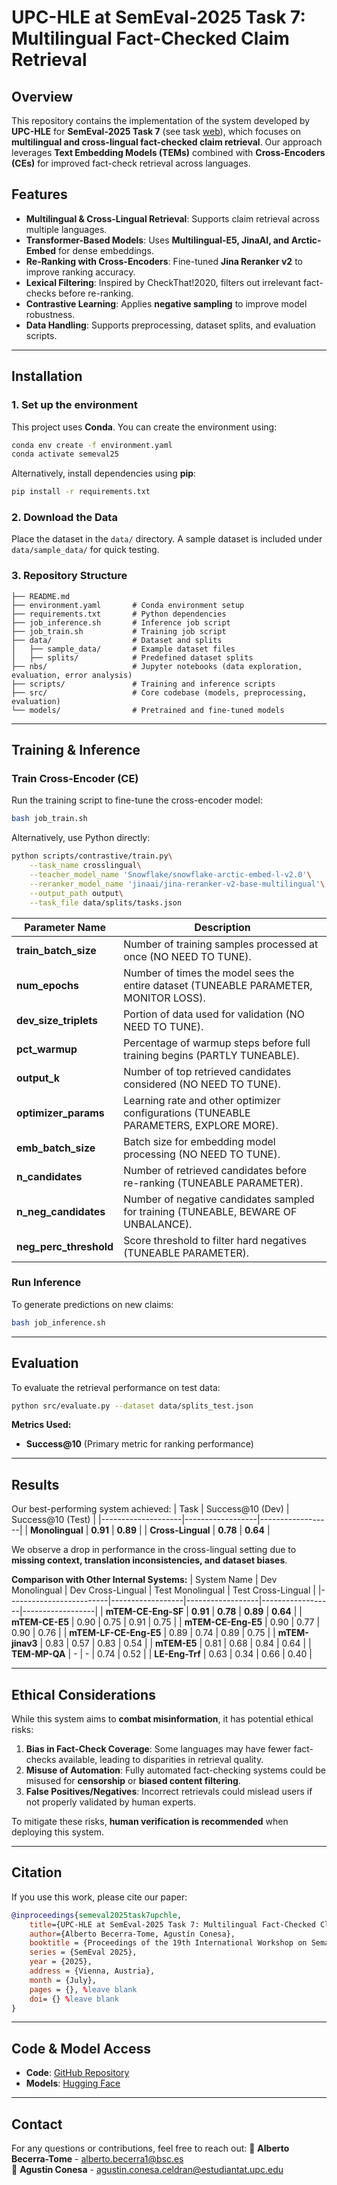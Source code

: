 # UPC-HLE at SemEval-2025 Task 7: Multilingual Fact-Checked Claim Retrieval

## Overview
This repository contains the implementation of the system developed by **UPC-HLE** for **SemEval-2025 Task 7** (see task [web](https://disai.eu/semeval-2025/)), which focuses on **multilingual and cross-lingual fact-checked claim retrieval**. Our approach leverages **Text Embedding Models (TEMs)** combined with **Cross-Encoders (CEs)** for improved fact-check retrieval across languages.

## Features
- **Multilingual & Cross-Lingual Retrieval**: Supports claim retrieval across multiple languages.
- **Transformer-Based Models**: Uses **Multilingual-E5, JinaAI, and Arctic-Embed** for dense embeddings.
- **Re-Ranking with Cross-Encoders**: Fine-tuned **Jina Reranker v2** to improve ranking accuracy.
- **Lexical Filtering**: Inspired by CheckThat!2020, filters out irrelevant fact-checks before re-ranking.
- **Contrastive Learning**: Applies **negative sampling** to improve model robustness.
- **Data Handling**: Supports preprocessing, dataset splits, and evaluation scripts.

---
## Installation
### **1. Set up the environment**
This project uses **Conda**. You can create the environment using:
```sh
conda env create -f environment.yaml
conda activate semeval25
```
Alternatively, install dependencies using **pip**:
```sh
pip install -r requirements.txt
```

### **2. Download the Data**
Place the dataset in the `data/` directory. A sample dataset is included under `data/sample_data/` for quick testing.

### **3. Repository Structure**
```
├── README.md
├── environment.yaml       # Conda environment setup
├── requirements.txt       # Python dependencies
├── job_inference.sh       # Inference job script
├── job_train.sh           # Training job script
├── data/                  # Dataset and splits
│   ├── sample_data/       # Example dataset files
│   ├── splits/            # Predefined dataset splits
├── nbs/                   # Jupyter notebooks (data exploration, evaluation, error analysis)
├── scripts/               # Training and inference scripts
├── src/                   # Core codebase (models, preprocessing, evaluation)
└── models/                # Pretrained and fine-tuned models
```

---
## Training & Inference
### **Train Cross-Encoder (CE)**
Run the training script to fine-tune the cross-encoder model:
```sh
bash job_train.sh
```
Alternatively, use Python directly:
```sh
python scripts/contrastive/train.py\
    --task_name crosslingual\
    --teacher_model_name 'Snowflake/snowflake-arctic-embed-l-v2.0'\
    --reranker_model_name 'jinaai/jina-reranker-v2-base-multilingual'\
    --output_path output\
    --task_file data/splits/tasks.json
```

| Parameter Name        | Description |
|----------------------|-------------|
| **train_batch_size** | Number of training samples processed at once (NO NEED TO TUNE). |
| **num_epochs** | Number of times the model sees the entire dataset (TUNEABLE PARAMETER, MONITOR LOSS). |
| **dev_size_triplets** | Portion of data used for validation (NO NEED TO TUNE). |
| **pct_warmup** | Percentage of warmup steps before full training begins (PARTLY TUNEABLE). |
| **output_k** | Number of top retrieved candidates considered (NO NEED TO TUNE). |
| **optimizer_params** | Learning rate and other optimizer configurations (TUNEABLE PARAMETERS, EXPLORE MORE). |
| **emb_batch_size** | Batch size for embedding model processing (NO NEED TO TUNE). |
| **n_candidates** | Number of retrieved candidates before re-ranking (TUNEABLE PARAMETER). |
| **n_neg_candidates** | Number of negative candidates sampled for training (TUNEABLE, BEWARE OF UNBALANCE). |
| **neg_perc_threshold** | Score threshold to filter hard negatives (TUNEABLE PARAMETER). |


### **Run Inference**
To generate predictions on new claims:
```sh
bash job_inference.sh
```

---
## Evaluation
To evaluate the retrieval performance on test data:
```sh
python src/evaluate.py --dataset data/splits_test.json
```

**Metrics Used:**
- **Success@10** (Primary metric for ranking performance)

---
## Results
Our best-performing system achieved:
| Task               | Success@10 (Dev) | Success@10 (Test) |
|--------------------|------------------|------------------|
| **Monolingual**    | **0.91**          | **0.89**          |
| **Cross-Lingual**  | **0.78**          | **0.64**          |

We observe a drop in performance in the cross-lingual setting due to **missing context, translation inconsistencies, and dataset biases**.

**Comparison with Other Internal Systems:**
| System Name             | Dev Monolingual | Dev Cross-Lingual | Test Monolingual | Test Cross-Lingual |
|-------------------------|------------------|------------------|------------------|------------------|
| **mTEM-CE-Eng-SF**      | **0.91**         | **0.78**         | **0.89**         | **0.64**         |
| **mTEM-CE-E5**         | 0.90             | 0.75             | 0.91             | 0.75             |
| **mTEM-CE-Eng-E5**     | 0.90             | 0.77             | 0.90             | 0.76             |
| **mTEM-LF-CE-Eng-E5**  | 0.89             | 0.74             | 0.89             | 0.75             |
| **mTEM-jinav3**        | 0.83             | 0.57             | 0.83             | 0.54             |
| **mTEM-E5**            | 0.81             | 0.68             | 0.84             | 0.64             |
| **TEM-MP-QA**          | -                | -                | 0.74             | 0.52             |
| **LE-Eng-Trf**         | 0.63             | 0.34             | 0.66             | 0.40             |

---
## Ethical Considerations
While this system aims to **combat misinformation**, it has potential ethical risks:
1. **Bias in Fact-Check Coverage**: Some languages may have fewer fact-checks available, leading to disparities in retrieval quality.
2. **Misuse of Automation**: Fully automated fact-checking systems could be misused for **censorship** or **biased content filtering**.
3. **False Positives/Negatives**: Incorrect retrievals could mislead users if not properly validated by human experts.

To mitigate these risks, **human verification is recommended** when deploying this system.

---
## Citation
If you use this work, please cite our paper:
```bibtex
@inproceedings{semeval2025task7upchle,
    title={UPC-HLE at SemEval-2025 Task 7: Multilingual Fact-Checked Claim Retrieval with Text Embedding Models and Cross-Encoder Re-Ranking},
    author={Alberto Becerra-Tome, Agustín Conesa},
    booktitle = {Proceedings of the 19th International Workshop on Semantic Evaluation},
    series = {SemEval 2025},
    year = {2025},
    address = {Vienna, Austria},
    month = {July},
    pages = {}, %leave blank
    doi= {} %leave blank
}

```

---
## Code & Model Access
- **Code**: [GitHub Repository](https://github.com/BecTome/semeval25-FactCheckedClaimRetrieval)
- **Models**: [Hugging Face](https://huggingface.co/UPC-HLE)

---
## Contact
For any questions or contributions, feel free to reach out:
📧 **Alberto Becerra-Tome** - alberto.becerra1@bsc.es  
📧 **Agustin Conesa** - agustin.conesa.celdran@estudiantat.upc.edu
